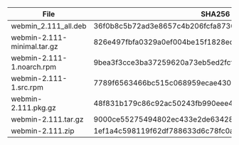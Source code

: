 | File | SHA256 Checksum |
| ---- | --------------- |
| webmin_2.111_all.deb | 36f0b8c5b72ad3e8657c4b206fcfa873097d6dedda7838ab91a33644cd0b0a9d |
| webmin-2.111-minimal.tar.gz | 826e497fbfa0329a0ef004be15f1828ecb8d03dbecb4ca37099950a9ba30d6ea |
| webmin-2.111-1.noarch.rpm | 9bea3f3cce3ba37259620a73eb5ed2fcf67b1e7d4c1041b168d665a7c4435dd6 |
| webmin-2.111-1.src.rpm | 7789f6563466bc515c068959ecae43096b5b7335f839673110b8e443794f23cf |
| webmin-2.111.pkg.gz | 48f831b179c86c92ac50243fb990eee47c6f84e938334b7f9d15cfba69e232ce |
| webmin-2.111.tar.gz | 9000ce55275494802ec433e2de634289989f5d99ea2970716d7d9c97e38f2f5e |
| webmin-2.111.zip | 1ef1a4c598119f62df788633d6c78fc0a87a0b59ab7fe42d56c46bdf7c685f85 |
